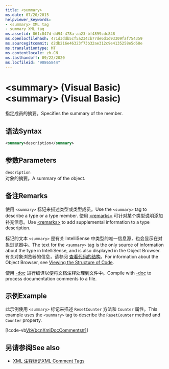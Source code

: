 ```yaml
---
title: <summary>
ms.date: 07/20/2015
helpviewer_keywords:
- <summary> XML tag
- summary XML tag
ms.assetid: 861c847d-dd94-478a-aa23-bf4899cdc848
ms.openlocfilehash: 471d3ddb5cf5a234cb77de6d1d93309faf754359
ms.sourcegitcommit: d2db216e46323f73b32ae312c9e4135258e5d68e
ms.translationtype: MT
ms.contentlocale: zh-CN
ms.lasthandoff: 09/22/2020
ms.locfileid: "90865844"
---
```

# <a name="summary-visual-basic"></a><span data-ttu-id="55eea-101">\<summary> (Visual Basic)</span><span class="sxs-lookup"><span data-stu-id="55eea-101">\<summary> (Visual Basic)</span></span>

<span data-ttu-id="55eea-102">指定成员的摘要。</span><span class="sxs-lookup"><span data-stu-id="55eea-102">Specifies the summary of the member.</span></span>  
  
## <a name="syntax"></a><span data-ttu-id="55eea-103">语法</span><span class="sxs-lookup"><span data-stu-id="55eea-103">Syntax</span></span>  
  
```xml  
<summary>description</summary>  
```  
  
## <a name="parameters"></a><span data-ttu-id="55eea-104">参数</span><span class="sxs-lookup"><span data-stu-id="55eea-104">Parameters</span></span>  

 `description`  
 <span data-ttu-id="55eea-105">对象的摘要。</span><span class="sxs-lookup"><span data-stu-id="55eea-105">A summary of the object.</span></span>  
  
## <a name="remarks"></a><span data-ttu-id="55eea-106">备注</span><span class="sxs-lookup"><span data-stu-id="55eea-106">Remarks</span></span>  

 <span data-ttu-id="55eea-107">使用 `<summary>` 标记来描述类型或类型成员。</span><span class="sxs-lookup"><span data-stu-id="55eea-107">Use the `<summary>` tag to describe a type or a type member.</span></span> <span data-ttu-id="55eea-108">使用 [\<remarks>](remarks.md) 可针对某个类型说明添加补充信息。</span><span class="sxs-lookup"><span data-stu-id="55eea-108">Use [\<remarks>](remarks.md) to add supplemental information to a type description.</span></span>  
  
 <span data-ttu-id="55eea-109">标记的文本 `<summary>` 是有关 IntelliSense 中类型的唯一信息源，也会显示在对象浏览器中。</span><span class="sxs-lookup"><span data-stu-id="55eea-109">The text for the `<summary>` tag is the only source of information about the type in IntelliSense, and is also displayed in the Object Browser.</span></span> <span data-ttu-id="55eea-110">有关对象浏览器的信息，请参阅 [查看代码的结构](/visualstudio/ide/viewing-the-structure-of-code)。</span><span class="sxs-lookup"><span data-stu-id="55eea-110">For information about the Object Browser, see [Viewing the Structure of Code](/visualstudio/ide/viewing-the-structure-of-code).</span></span>  
  
 <span data-ttu-id="55eea-111">使用 [-doc](../../reference/command-line-compiler/doc.md) 进行编译以便将文档注释处理到文件中。</span><span class="sxs-lookup"><span data-stu-id="55eea-111">Compile with [-doc](../../reference/command-line-compiler/doc.md) to process documentation comments to a file.</span></span>  
  
## <a name="example"></a><span data-ttu-id="55eea-112">示例</span><span class="sxs-lookup"><span data-stu-id="55eea-112">Example</span></span>  

 <span data-ttu-id="55eea-113">此示例使用 `<summary>` 标记来描述 `ResetCounter` 方法和 `Counter` 属性。</span><span class="sxs-lookup"><span data-stu-id="55eea-113">This example uses the `<summary>` tag to describe the `ResetCounter` method and `Counter` property.</span></span>  
  
 [!code-vb[VbVbcnXmlDocComments#1](~/samples/snippets/visualbasic/VS_Snippets_VBCSharp/VbVbcnXmlDocComments/VB/Class1.vb#1)]  
  
## <a name="see-also"></a><span data-ttu-id="55eea-114">另请参阅</span><span class="sxs-lookup"><span data-stu-id="55eea-114">See also</span></span>

- [<span data-ttu-id="55eea-115">XML 注释标记</span><span class="sxs-lookup"><span data-stu-id="55eea-115">XML Comment Tags</span></span>](index.md)
